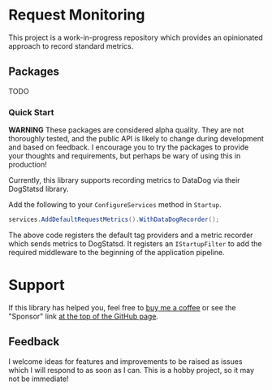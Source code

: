 # Request Monitoring

This project is a work-in-progress repository which provides an opinionated approach to record standard metrics.

## Packages

TODO

### Quick Start

**WARNING**
These packages are considered alpha quality. They are not thoroughly tested, and the public API is likely to change during development and based on feedback. I encourage you to try the packages to provide your thoughts and requirements, but perhaps be wary of using this in production!

Currently, this library supports recording metrics to DataDog via their DogStatsd library.

Add the following to your `ConfigureServices` method in `Startup`.

```csharp
services.AddDefaultRequestMetrics().WithDataDogRecorder();
```

The above code registers the default tag providers and a metric recorder which sends metrics to DogStatsd. It registers an `IStartupFilter` to add the required middleware to the beginning of the application pipeline.

# Support

If this library has helped you, feel free to [buy me a coffee](https://www.buymeacoffee.com/stevejgordon) or see the "Sponsor" link [at the top of the GitHub page](https://https://github.com/dotnetcloud/RequestMonitoring).

## Feedback

I welcome ideas for features and improvements to be raised as issues which I will respond to as soon as I can. This is a hobby project, so it may not be immediate!